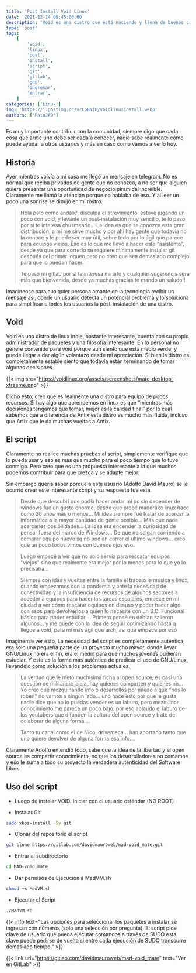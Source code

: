 ```yaml
---
title: 'Post Install Void Linux'
date: '2021-12-14 09:45:00.00'
description: 'Void es una distro que está naciendo y llena de buenas críticas, y un gran usuario nos dejó su post install para todos nosotros.'
type: 'post'
tags:
    [
        'void',
        'linux',
        'post',
        'install',
        'script',
        'git',
        'gitlab',
        'gnu',
        'ingresar',
        'entrar',
    ]
categories: ['Linux']
img: 'https://i.postimg.cc/vZLG8NjB/voidlinuxinstall.webp'
authors: ['PatoJAD']
---
```


Es muy importante contribuir con la comunidad, siempre digo que cada cosa que arme uno debe ser dada a conocer, nadie sabe realmente cómo puede ayudar a otros usuarios y más en caso como vamos a verlo hoy.

## Historia

Ayer mientras volvía a mi casa me llegó un mensaje en telegram. No es normal que reciba privados de gente que no conozco, a no ser que alguien quiera presentar una oportunidad de negocio piramidal increible. Claramente me llamó la atención porque no hablaba de eso. Y al leer un poco una sonrisa se dibujó en mi rostro.

> Hola pato como andas?, disculpa el atrevimiento, estuve jugando un poco con void, y levante un post-instalación muy sencillo, te lo paso por si te interesa chusmearlo...
> La idea es que se conozca esta gran distribución, a mi me sirve mucho y por ahí hay gente que todavía no la conoce y le puede ser muy útil, sobre todo por lo ágil que parece para equipos viejos.
> Eso es lo que me llevó a hacer este "asistente", desde ya que para correrlo se requiere mínimamente instalar git después del primer logueo pero no creo que sea demasiado complejo para que lo puedan hacer.
>
> Te paso mi gitlab por si te interesa mirarlo y cualquier sugerencia será más que bienvenida, desde ya muchas gracias te mando un saludo!!

Imaginense para cualquier persona amante de la tecnología recibir un mensaje así, donde un usuario detecta un potencial problema y lo soluciona para simplificar a todos los usuarios la post-instalación de una distro.

## Void

Void es una distro de linux indie, bastante interesante, cuenta con su propio administrador de paquetes y una filosofía interesante. En lo personal no genere contenido para void porque aun siento que esta medio verde, y puede llegar a dar algún volantazo desde mi apreciación. Si bien la distro es completamente estable siento que todavía están terminando de tomar algunas decisiones.

{{< img src="https://voidlinux.org/assets/screenshots/mate-desktop-xtraeme.png" >}}

Dicho esto, creo que es realmente una distro para equipo de pocos recursos. Si hay algo que aprendemos en linux es que “mientras más decisiones tengamos que tomar, mejor es la calidad final” por lo cual sabemos que a diferencia de Antix esta distro es mucho más fluida, incluso que Artix que le da muchas vueltas a Antix.

## El script

Claramente no realice muchas pruebas al script, simplemente verifique que lo pueda usar y eso es más que mucho para el poco tiempo que lo tuve conmigo. Pero creo que es una propuesta interesante a la que muchos podemos contribuir para que crezca y se adapte mejor.

Sin embargo quería saber porque a este usuario (Adolfo David Mauro) se le ocurrió crear este interesante script y su respuesta fue esta.

> Desde que descubrí que podía hacer andar mi pc sin depender de windows fue un gusto enorme, desde que probé mandrake linux hace como 20 años más o menos... Mi idea siempre fue tratar de acercar la informática a la mayor cantidad de gente posible... Más que nada acercarles posibilidades... La idea era encender la curiosidad de pensar fuera del marco de Windows... De que no salgan corriendo a comprar equipo nuevo xq no podían correr el ultimo windows... creo que un poco todos vimos con buenos ojos eso.
>
> Luego empecé a ver que no solo servía para rescatar equipos "viejos" sino que realmente era mejor por lo menos para lo que yo lo precisaba...
>
> Siempre con idas y vueltas entre la familia el trabajo la música y linux, cuando empezamos con la pandemia y ante la necesidad de conectividad y la insuficiencia de recursos de algunos sectores a acceder a equipos para hacer las tareas escolares, empecé en mi ciudad a ver cómo rescatar equipos en desuso y poder hacer algo con esos para devolverlos a quien lo necesite con un S.O. Funcional básico para poder estudiar.... Primero pensé en debian salieron algunos... y me quede con la idea de seguir optimizando hasta q llegue a void, para mi más ágil que arch, asi que empece por eso

Imaginense ver esto, La necesidad del script es completamente auténtica, era solo una pequeña parte de un proyecto mucho mayor, donde llevar GNU/Linux no era el fin, era el medio para que muchos jóvenes pudieran estudiar. Y esta es la forma más auténtica de predicar el uso de GNU/Linux, llevándolo como solución a los problemas actuales.

> La verdad que le meto muchísima ficha al open source, es casi una cuestión de militancia jajaja, hay quienes comparten y quienes no... Yo creo que mezquinando info o desarrollos por miedo a que "nos lo roben" no vamos a ningún lado... uno hace esto por que le gusta, nadie dice que no lo puedas vender es un laburo, pero mezquinar conocimiento me parece un poco bajo, por eso aplaudo el laburo de los youtubers que difunden la cultura del open source y trato de colaborar de alguna forma....
>
> Tanto tu canal como el de Nico, drivemeca... han aportado tanto que uno quiere devolver de alguna forma esa info....

Claramente Adolfo entendió todo, sabe que la idea de la libertad y el open source es compartir conocimiento, no que los desarrolladores no comamos y eso le suma a todo su proyecto la verdadera autenticidad del Software Libre.

## Uso del script

-   Luego de instalar VOID. Iniciar con el usuario estándar (NO ROOT)

-   Instalar Git

```bash
sudo xbps-install -Sy git
```

-   Clonar del repositorio el script

```bash
git clone https://gitlab.com/davidmauroweb/mad-void_mate.git
```

-   Entrar al subdirectorio

```bash
cd MAD-void_mate
```

-   Dar permisos de Ejecución a MadVM.sh

```bash
chmod +x MadVM.sh
```

-   Ejecutar el Script

```bash
./MadVM.sh
```

{{< info text="Las opciones para seleccionar los paquetes a instalar se ingresan con números (solo una selección por pregunta). El script pide clave de usuario que pueda ejecutar comandos a través de SUDO esta clave puede pedirse de vuelta si entre cada ejecución de SUDO transcurre demasiado tiempo." >}}

{{< link url="https://gitlab.com/davidmauroweb/mad-void_mate" text="Ver en GitLab" >}}
